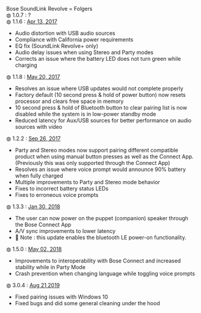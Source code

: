Bose SoundLink Revolve = Folgers<br>
&#9677; 1.0.7 : ?<br>
&#9677; 1.1.6 : <a href="https://community.bose.com/t5/Portable-Archive/Firmware-Release-1-1-6-Soundlink-Revolve-And-Revolve/td-p/48246">Apr 13, 2017</a><br>
<ul>
  <li>Audio distortion with USB audio sources</li>
  <li>Compliance with California power requirements</li>
  <li>EQ fix (SoundLink Revolve+ only)</li>
  <li>Audio delay issues when using Stereo and Party modes</li>
  <li>Corrects an issue where the battery LED does not turn green while charging</li>
</ul>
&#9677; 1.1.8 : <a href="https://community.bose.com/t5/Portable-Archive/Firmware-Release-1-1-8-Soundlink-Revolve-And-Revolve/m-p/53045">May 20, 2017</a><br>
<ul>
  <li>Resolves an issue where USB updates would not complete properly</li>
  <li>Factory default (10 second press & hold of power button) now resets processor and clears free space in memory</li>
  <li>10 second press & hold of Bluetooth button to clear pairing list is now disabled while the system is in low-power standby mode</li>
  <li>Reduced latency for Aux/USB sources for better performance on audio sources with video</li>
</ul>
&#9677; 1.2.2 : <a href="https://community.bose.com/t5/Portable-Archive/Firmware-Release-1-2-2-SoundLink-Revolve-And-Revolve/td-p/73929">Sep 26, 2017</a><br>
<ul>
  <li>Party and Stereo modes now support pairing different compatible product when using manual button presses as well as the Connect App. (Previously this was only supported through the Connect App)</li>
  <li>Resolves an issue where voice prompt would announce 90% battery when fully charged</li>
  <li>Multiple improvements to Party and Stereo mode behavior</li>
  <li>Fixes to incorrect battery status LEDs</li>
  <li>Fixes to erroneous voice prompts</li>
</ul>
&#9677; 1.3.3 : <a href="https://community.bose.com/t5/Portable-Archive/New-firmware-available-for-the-on-the-go-Bluetooth-Speakers/m-p/108096">Jan 30, 2018</a><br>
<ul>
  <li>The user can now power on the puppet (companion) speaker through the Bose Connect App</li>
  <li>A/V sync improvements to lower latency</li>
  <li>📓 Note : this update enables the bluetooth LE power-on functionality.</li>
</ul>
&#9677; 1.5.0 : <a href="https://community.bose.com/t5/Portable-Archive/New-firmware-release-for-SoundLink-speakers-and-SoundWear/td-p/124184">May 02, 2018</a><br>
<ul>
  <li>Improvements to interoperability with Bose Connect and increased stability while in Party Mode</li>
  <li>Crash prevention when changing language while toggling voice prompts</li>
</ul>
&#9677; 3.0.4 : <a href="https://community.bose.com/t5/Portable/SoundLink-Revolve-Revolve-Firmware-Update-August-21-2019/m-p/231583">Aug 21 2019</a><br>
<ul>
  <li>Fixed pairing issues with Windows 10</li>
  <li>Fixed bugs and did some general cleaning under the hood</li>
</ul>
